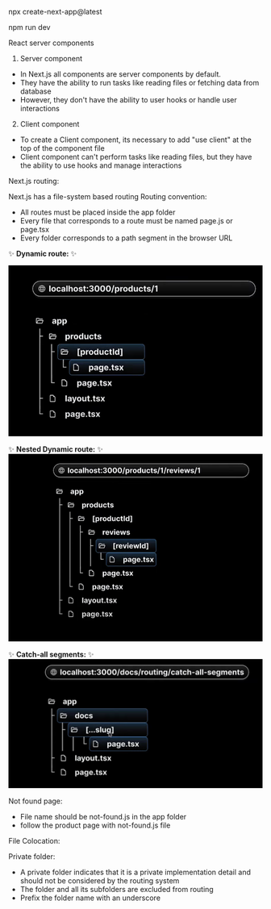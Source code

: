 npx create-next-app@latest

npm run dev


React server components

1. Server component
- In Next.js all components are server components by default.
- They have the ability to run tasks like reading files or fetching data from database
- However, they don't have the ability to user hooks or handle user interactions

2. Client component 
- To create a Client component, its necessary to add "use client"  at the top of the component file
- Client component can't perform tasks like reading files, but they have the ability to use hooks and manage interactions

Next.js routing:

Next.js has a file-system based routing 
Routing convention:
- All routes must be placed inside the app folder
- Every file that corresponds to a route must be named page.js or page.tsx
- Every folder corresponds to a path segment in the browser URL

✨ **Dynamic route:** ✨ 

![Alt text](Readme-asset/dyna.png)

✨ __Nested Dynamic route:__ ✨ 
![Alt text](Readme-asset/dynamic.png)

✨ **Catch-all segments:** ✨ 
![Alt text](Readme-asset/Catch-all.png)

Not found page:
- File name should be not-found.js in the app folder 
- follow the product page with not-found.js file

File Colocation:

Private folder:
- A private folder indicates that it is a private implementation detail and should not be considered by the routing system
- The folder and all its subfolders are excluded from routing
- Prefix the folder name with an underscore
